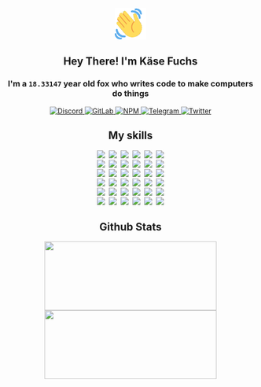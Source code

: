 <div><p align=center><img src=./resources/images/wave.gif width=64px height=64px></p><h2 align=center>Hey There! I'm Käse Fuchs</h2><h3 align=center>I'm a <code>18.33147</code> year old fox who writes code to make computers do things</h3><p align=center><a href=https://discord.com/users/507526681125322772><img alt=Discord src="https://img.shields.io/badge/Discord-5865F2?logo=discord&logoColor=white&style=flat-square#39cdd1b890c98f66b52b2e6acd4c2d30"> </a><a href=https://gitlab.com/kasefuchs><img alt=GitLab src="https://img.shields.io/badge/GitLab-330F63?logo=gitlab&logoColor=white&style=flat-square#39cdd1b890c98f66b52b2e6acd4c2d30"> </a><a href=https://npmjs.com/~kasefuchs><img alt=NPM src="https://img.shields.io/badge/NPM-CB3837?logo=npm&logoColor=white&style=flat-square#39cdd1b890c98f66b52b2e6acd4c2d30"> </a><a href=https://t.me/kasefuchs><img alt=Telegram src="https://img.shields.io/badge/Telegram-2CA5E0?logo=telegram&logoColor=white&style=flat-square#39cdd1b890c98f66b52b2e6acd4c2d30"> </a><a href=https://twitter.com/kasefuchs><img alt=Twitter src="https://img.shields.io/badge/Twitter-1DA1F2?logo=twitter&logoColor=white&style=flat-square#39cdd1b890c98f66b52b2e6acd4c2d30"></a></p><h2 align=center>My skills</h2><p align=center><a href=https://aws.amazon.com/ ><picture><source srcset="https://skillicons.dev/icons?i=aws&theme=dark#39cdd1b890c98f66b52b2e6acd4c2d30" media="(prefers-color-scheme: dark)"><source srcset="https://skillicons.dev/icons?i=aws&theme=light#39cdd1b890c98f66b52b2e6acd4c2d30" media="(prefers-color-scheme: light), (prefers-color-scheme: no-preference)"><img src="https://skillicons.dev/icons?i=aws&theme=light#39cdd1b890c98f66b52b2e6acd4c2d30"></picture></a>&nbsp;&nbsp;<a href=https://en.wikipedia.org/wiki/Bash_(Unix_shell)><picture><source srcset="https://skillicons.dev/icons?i=bash&theme=dark#39cdd1b890c98f66b52b2e6acd4c2d30" media="(prefers-color-scheme: dark)"><source srcset="https://skillicons.dev/icons?i=bash&theme=light#39cdd1b890c98f66b52b2e6acd4c2d30" media="(prefers-color-scheme: light), (prefers-color-scheme: no-preference)"><img src="https://skillicons.dev/icons?i=bash&theme=light#39cdd1b890c98f66b52b2e6acd4c2d30"></picture></a>&nbsp;&nbsp;<a href=https://discord.com/developers/docs><picture><source srcset="https://skillicons.dev/icons?i=bots&theme=dark#39cdd1b890c98f66b52b2e6acd4c2d30" media="(prefers-color-scheme: dark)"><source srcset="https://skillicons.dev/icons?i=bots&theme=light#39cdd1b890c98f66b52b2e6acd4c2d30" media="(prefers-color-scheme: light), (prefers-color-scheme: no-preference)"><img src="https://skillicons.dev/icons?i=bots&theme=light#39cdd1b890c98f66b52b2e6acd4c2d30"></picture></a>&nbsp;&nbsp;<a href=https://www.cloudflare.com/ ><picture><source srcset="https://skillicons.dev/icons?i=cloudflare&theme=dark#39cdd1b890c98f66b52b2e6acd4c2d30" media="(prefers-color-scheme: dark)"><source srcset="https://skillicons.dev/icons?i=cloudflare&theme=light#39cdd1b890c98f66b52b2e6acd4c2d30" media="(prefers-color-scheme: light), (prefers-color-scheme: no-preference)"><img src="https://skillicons.dev/icons?i=cloudflare&theme=light#39cdd1b890c98f66b52b2e6acd4c2d30"></picture></a>&nbsp;&nbsp;<a href=https://en.wikipedia.org/wiki/CSS><picture><source srcset="https://skillicons.dev/icons?i=css&theme=dark#39cdd1b890c98f66b52b2e6acd4c2d30" media="(prefers-color-scheme: dark)"><source srcset="https://skillicons.dev/icons?i=css&theme=light#39cdd1b890c98f66b52b2e6acd4c2d30" media="(prefers-color-scheme: light), (prefers-color-scheme: no-preference)"><img src="https://skillicons.dev/icons?i=css&theme=light#39cdd1b890c98f66b52b2e6acd4c2d30"></picture></a>&nbsp;&nbsp;<a href=https://www.docker.com/ ><picture><source srcset="https://skillicons.dev/icons?i=docker&theme=dark#39cdd1b890c98f66b52b2e6acd4c2d30" media="(prefers-color-scheme: dark)"><source srcset="https://skillicons.dev/icons?i=docker&theme=light#39cdd1b890c98f66b52b2e6acd4c2d30" media="(prefers-color-scheme: light), (prefers-color-scheme: no-preference)"><img src="https://skillicons.dev/icons?i=docker&theme=light#39cdd1b890c98f66b52b2e6acd4c2d30"></picture></a><br><a href=https://www.electronjs.org/ ><picture><source srcset="https://skillicons.dev/icons?i=electron&theme=dark#39cdd1b890c98f66b52b2e6acd4c2d30" media="(prefers-color-scheme: dark)"><source srcset="https://skillicons.dev/icons?i=electron&theme=light#39cdd1b890c98f66b52b2e6acd4c2d30" media="(prefers-color-scheme: light), (prefers-color-scheme: no-preference)"><img src="https://skillicons.dev/icons?i=electron&theme=light#39cdd1b890c98f66b52b2e6acd4c2d30"></picture></a>&nbsp;&nbsp;<a href=https://expressjs.com/ ><picture><source srcset="https://skillicons.dev/icons?i=express&theme=dark#39cdd1b890c98f66b52b2e6acd4c2d30" media="(prefers-color-scheme: dark)"><source srcset="https://skillicons.dev/icons?i=express&theme=light#39cdd1b890c98f66b52b2e6acd4c2d30" media="(prefers-color-scheme: light), (prefers-color-scheme: no-preference)"><img src="https://skillicons.dev/icons?i=express&theme=light#39cdd1b890c98f66b52b2e6acd4c2d30"></picture></a>&nbsp;&nbsp;<a href=https://www.figma.com/ ><picture><source srcset="https://skillicons.dev/icons?i=figma&theme=dark#39cdd1b890c98f66b52b2e6acd4c2d30" media="(prefers-color-scheme: dark)"><source srcset="https://skillicons.dev/icons?i=figma&theme=light#39cdd1b890c98f66b52b2e6acd4c2d30" media="(prefers-color-scheme: light), (prefers-color-scheme: no-preference)"><img src="https://skillicons.dev/icons?i=figma&theme=light#39cdd1b890c98f66b52b2e6acd4c2d30"></picture></a>&nbsp;&nbsp;<a href=https://firebase.google.com/ ><picture><source srcset="https://skillicons.dev/icons?i=firebase&theme=dark#39cdd1b890c98f66b52b2e6acd4c2d30" media="(prefers-color-scheme: dark)"><source srcset="https://skillicons.dev/icons?i=firebase&theme=light#39cdd1b890c98f66b52b2e6acd4c2d30" media="(prefers-color-scheme: light), (prefers-color-scheme: no-preference)"><img src="https://skillicons.dev/icons?i=firebase&theme=light#39cdd1b890c98f66b52b2e6acd4c2d30"></picture></a>&nbsp;&nbsp;<a href=https://flask.palletsprojects.com/ ><picture><source srcset="https://skillicons.dev/icons?i=flask&theme=dark#39cdd1b890c98f66b52b2e6acd4c2d30" media="(prefers-color-scheme: dark)"><source srcset="https://skillicons.dev/icons?i=flask&theme=light#39cdd1b890c98f66b52b2e6acd4c2d30" media="(prefers-color-scheme: light), (prefers-color-scheme: no-preference)"><img src="https://skillicons.dev/icons?i=flask&theme=light#39cdd1b890c98f66b52b2e6acd4c2d30"></picture></a>&nbsp;&nbsp;<a href=https://cloud.google.com/ ><picture><source srcset="https://skillicons.dev/icons?i=gcp&theme=dark#39cdd1b890c98f66b52b2e6acd4c2d30" media="(prefers-color-scheme: dark)"><source srcset="https://skillicons.dev/icons?i=gcp&theme=light#39cdd1b890c98f66b52b2e6acd4c2d30" media="(prefers-color-scheme: light), (prefers-color-scheme: no-preference)"><img src="https://skillicons.dev/icons?i=gcp&theme=light#39cdd1b890c98f66b52b2e6acd4c2d30"></picture></a><br><a href=https://git-scm.com/ ><picture><source srcset="https://skillicons.dev/icons?i=git&theme=dark#39cdd1b890c98f66b52b2e6acd4c2d30" media="(prefers-color-scheme: dark)"><source srcset="https://skillicons.dev/icons?i=git&theme=light#39cdd1b890c98f66b52b2e6acd4c2d30" media="(prefers-color-scheme: light), (prefers-color-scheme: no-preference)"><img src="https://skillicons.dev/icons?i=git&theme=light#39cdd1b890c98f66b52b2e6acd4c2d30"></picture></a>&nbsp;&nbsp;<a href=https://github.com/ ><picture><source srcset="https://skillicons.dev/icons?i=github&theme=dark#39cdd1b890c98f66b52b2e6acd4c2d30" media="(prefers-color-scheme: dark)"><source srcset="https://skillicons.dev/icons?i=github&theme=light#39cdd1b890c98f66b52b2e6acd4c2d30" media="(prefers-color-scheme: light), (prefers-color-scheme: no-preference)"><img src="https://skillicons.dev/icons?i=github&theme=light#39cdd1b890c98f66b52b2e6acd4c2d30"></picture></a>&nbsp;&nbsp;<a href=https://gitlab.com/ ><picture><source srcset="https://skillicons.dev/icons?i=gitlab&theme=dark#39cdd1b890c98f66b52b2e6acd4c2d30" media="(prefers-color-scheme: dark)"><source srcset="https://skillicons.dev/icons?i=gitlab&theme=light#39cdd1b890c98f66b52b2e6acd4c2d30" media="(prefers-color-scheme: light), (prefers-color-scheme: no-preference)"><img src="https://skillicons.dev/icons?i=gitlab&theme=light#39cdd1b890c98f66b52b2e6acd4c2d30"></picture></a>&nbsp;&nbsp;<a href=https://www.heroku.com/ ><picture><source srcset="https://skillicons.dev/icons?i=heroku&theme=dark#39cdd1b890c98f66b52b2e6acd4c2d30" media="(prefers-color-scheme: dark)"><source srcset="https://skillicons.dev/icons?i=heroku&theme=light#39cdd1b890c98f66b52b2e6acd4c2d30" media="(prefers-color-scheme: light), (prefers-color-scheme: no-preference)"><img src="https://skillicons.dev/icons?i=heroku&theme=light#39cdd1b890c98f66b52b2e6acd4c2d30"></picture></a>&nbsp;&nbsp;<a href=https://en.wikipedia.org/wiki/HTML><picture><source srcset="https://skillicons.dev/icons?i=html&theme=dark#39cdd1b890c98f66b52b2e6acd4c2d30" media="(prefers-color-scheme: dark)"><source srcset="https://skillicons.dev/icons?i=html&theme=light#39cdd1b890c98f66b52b2e6acd4c2d30" media="(prefers-color-scheme: light), (prefers-color-scheme: no-preference)"><img src="https://skillicons.dev/icons?i=html&theme=light#39cdd1b890c98f66b52b2e6acd4c2d30"></picture></a>&nbsp;&nbsp;<a href=https://en.wikipedia.org/wiki/JavaScript><picture><source srcset="https://skillicons.dev/icons?i=js&theme=dark#39cdd1b890c98f66b52b2e6acd4c2d30" media="(prefers-color-scheme: dark)"><source srcset="https://skillicons.dev/icons?i=js&theme=light#39cdd1b890c98f66b52b2e6acd4c2d30" media="(prefers-color-scheme: light), (prefers-color-scheme: no-preference)"><img src="https://skillicons.dev/icons?i=js&theme=light#39cdd1b890c98f66b52b2e6acd4c2d30"></picture></a><br><a href=https://en.wikipedia.org/wiki/Linux><picture><source srcset="https://skillicons.dev/icons?i=linux&theme=dark#39cdd1b890c98f66b52b2e6acd4c2d30" media="(prefers-color-scheme: dark)"><source srcset="https://skillicons.dev/icons?i=linux&theme=light#39cdd1b890c98f66b52b2e6acd4c2d30" media="(prefers-color-scheme: light), (prefers-color-scheme: no-preference)"><img src="https://skillicons.dev/icons?i=linux&theme=light#39cdd1b890c98f66b52b2e6acd4c2d30"></picture></a>&nbsp;&nbsp;<a href=https://mui.com/ ><picture><source srcset="https://skillicons.dev/icons?i=materialui&theme=dark#39cdd1b890c98f66b52b2e6acd4c2d30" media="(prefers-color-scheme: dark)"><source srcset="https://skillicons.dev/icons?i=materialui&theme=light#39cdd1b890c98f66b52b2e6acd4c2d30" media="(prefers-color-scheme: light), (prefers-color-scheme: no-preference)"><img src="https://skillicons.dev/icons?i=materialui&theme=light#39cdd1b890c98f66b52b2e6acd4c2d30"></picture></a>&nbsp;&nbsp;<a href=https://en.wikipedia.org/wiki/Markdown><picture><source srcset="https://skillicons.dev/icons?i=md&theme=dark#39cdd1b890c98f66b52b2e6acd4c2d30" media="(prefers-color-scheme: dark)"><source srcset="https://skillicons.dev/icons?i=md&theme=light#39cdd1b890c98f66b52b2e6acd4c2d30" media="(prefers-color-scheme: light), (prefers-color-scheme: no-preference)"><img src="https://skillicons.dev/icons?i=md&theme=light#39cdd1b890c98f66b52b2e6acd4c2d30"></picture></a>&nbsp;&nbsp;<a href=https://www.mongodb.com/ ><picture><source srcset="https://skillicons.dev/icons?i=mongodb&theme=dark#39cdd1b890c98f66b52b2e6acd4c2d30" media="(prefers-color-scheme: dark)"><source srcset="https://skillicons.dev/icons?i=mongodb&theme=light#39cdd1b890c98f66b52b2e6acd4c2d30" media="(prefers-color-scheme: light), (prefers-color-scheme: no-preference)"><img src="https://skillicons.dev/icons?i=mongodb&theme=light#39cdd1b890c98f66b52b2e6acd4c2d30"></picture></a>&nbsp;&nbsp;<a href=https://www.mysql.com/ ><picture><source srcset="https://skillicons.dev/icons?i=mysql&theme=dark#39cdd1b890c98f66b52b2e6acd4c2d30" media="(prefers-color-scheme: dark)"><source srcset="https://skillicons.dev/icons?i=mysql&theme=light#39cdd1b890c98f66b52b2e6acd4c2d30" media="(prefers-color-scheme: light), (prefers-color-scheme: no-preference)"><img src="https://skillicons.dev/icons?i=mysql&theme=light#39cdd1b890c98f66b52b2e6acd4c2d30"></picture></a>&nbsp;&nbsp;<a href=https://nextjs.org/ ><picture><source srcset="https://skillicons.dev/icons?i=nextjs&theme=dark#39cdd1b890c98f66b52b2e6acd4c2d30" media="(prefers-color-scheme: dark)"><source srcset="https://skillicons.dev/icons?i=nextjs&theme=light#39cdd1b890c98f66b52b2e6acd4c2d30" media="(prefers-color-scheme: light), (prefers-color-scheme: no-preference)"><img src="https://skillicons.dev/icons?i=nextjs&theme=light#39cdd1b890c98f66b52b2e6acd4c2d30"></picture></a><br><a href=https://nodejs.org/en/ ><picture><source srcset="https://skillicons.dev/icons?i=nodejs&theme=dark#39cdd1b890c98f66b52b2e6acd4c2d30" media="(prefers-color-scheme: dark)"><source srcset="https://skillicons.dev/icons?i=nodejs&theme=light#39cdd1b890c98f66b52b2e6acd4c2d30" media="(prefers-color-scheme: light), (prefers-color-scheme: no-preference)"><img src="https://skillicons.dev/icons?i=nodejs&theme=light#39cdd1b890c98f66b52b2e6acd4c2d30"></picture></a>&nbsp;&nbsp;<a href=https://www.postgresql.org/ ><picture><source srcset="https://skillicons.dev/icons?i=postgres&theme=dark#39cdd1b890c98f66b52b2e6acd4c2d30" media="(prefers-color-scheme: dark)"><source srcset="https://skillicons.dev/icons?i=postgres&theme=light#39cdd1b890c98f66b52b2e6acd4c2d30" media="(prefers-color-scheme: light), (prefers-color-scheme: no-preference)"><img src="https://skillicons.dev/icons?i=postgres&theme=light#39cdd1b890c98f66b52b2e6acd4c2d30"></picture></a>&nbsp;&nbsp;<a href=https://learn.microsoft.com/en-us/powershell/ ><picture><source srcset="https://skillicons.dev/icons?i=powershell&theme=dark#39cdd1b890c98f66b52b2e6acd4c2d30" media="(prefers-color-scheme: dark)"><source srcset="https://skillicons.dev/icons?i=powershell&theme=light#39cdd1b890c98f66b52b2e6acd4c2d30" media="(prefers-color-scheme: light), (prefers-color-scheme: no-preference)"><img src="https://skillicons.dev/icons?i=powershell&theme=light#39cdd1b890c98f66b52b2e6acd4c2d30"></picture></a>&nbsp;&nbsp;<a href=https://www.python.org/ ><picture><source srcset="https://skillicons.dev/icons?i=py&theme=dark#39cdd1b890c98f66b52b2e6acd4c2d30" media="(prefers-color-scheme: dark)"><source srcset="https://skillicons.dev/icons?i=py&theme=light#39cdd1b890c98f66b52b2e6acd4c2d30" media="(prefers-color-scheme: light), (prefers-color-scheme: no-preference)"><img src="https://skillicons.dev/icons?i=py&theme=light#39cdd1b890c98f66b52b2e6acd4c2d30"></picture></a>&nbsp;&nbsp;<a href=https://www.raspberrypi.org/ ><picture><source srcset="https://skillicons.dev/icons?i=raspberrypi&theme=dark#39cdd1b890c98f66b52b2e6acd4c2d30" media="(prefers-color-scheme: dark)"><source srcset="https://skillicons.dev/icons?i=raspberrypi&theme=light#39cdd1b890c98f66b52b2e6acd4c2d30" media="(prefers-color-scheme: light), (prefers-color-scheme: no-preference)"><img src="https://skillicons.dev/icons?i=raspberrypi&theme=light#39cdd1b890c98f66b52b2e6acd4c2d30"></picture></a>&nbsp;&nbsp;<a href=https://reactjs.org/ ><picture><source srcset="https://skillicons.dev/icons?i=react&theme=dark#39cdd1b890c98f66b52b2e6acd4c2d30" media="(prefers-color-scheme: dark)"><source srcset="https://skillicons.dev/icons?i=react&theme=light#39cdd1b890c98f66b52b2e6acd4c2d30" media="(prefers-color-scheme: light), (prefers-color-scheme: no-preference)"><img src="https://skillicons.dev/icons?i=react&theme=light#39cdd1b890c98f66b52b2e6acd4c2d30"></picture></a><br><a href=https://redux.js.org/ ><picture><source srcset="https://skillicons.dev/icons?i=redux&theme=dark#39cdd1b890c98f66b52b2e6acd4c2d30" media="(prefers-color-scheme: dark)"><source srcset="https://skillicons.dev/icons?i=redux&theme=light#39cdd1b890c98f66b52b2e6acd4c2d30" media="(prefers-color-scheme: light), (prefers-color-scheme: no-preference)"><img src="https://skillicons.dev/icons?i=redux&theme=light#39cdd1b890c98f66b52b2e6acd4c2d30"></picture></a>&nbsp;&nbsp;<a href=https://en.wikipedia.org/wiki/Regular_expression><picture><source srcset="https://skillicons.dev/icons?i=regex&theme=dark#39cdd1b890c98f66b52b2e6acd4c2d30" media="(prefers-color-scheme: dark)"><source srcset="https://skillicons.dev/icons?i=regex&theme=light#39cdd1b890c98f66b52b2e6acd4c2d30" media="(prefers-color-scheme: light), (prefers-color-scheme: no-preference)"><img src="https://skillicons.dev/icons?i=regex&theme=light#39cdd1b890c98f66b52b2e6acd4c2d30"></picture></a>&nbsp;&nbsp;<a href=https://en.wikipedia.org/wiki/Sass_(stylesheet_language)><picture><source srcset="https://skillicons.dev/icons?i=sass&theme=dark#39cdd1b890c98f66b52b2e6acd4c2d30" media="(prefers-color-scheme: dark)"><source srcset="https://skillicons.dev/icons?i=sass&theme=light#39cdd1b890c98f66b52b2e6acd4c2d30" media="(prefers-color-scheme: light), (prefers-color-scheme: no-preference)"><img src="https://skillicons.dev/icons?i=sass&theme=light#39cdd1b890c98f66b52b2e6acd4c2d30"></picture></a>&nbsp;&nbsp;<a href=https://www.typescriptlang.org/ ><picture><source srcset="https://skillicons.dev/icons?i=ts&theme=dark#39cdd1b890c98f66b52b2e6acd4c2d30" media="(prefers-color-scheme: dark)"><source srcset="https://skillicons.dev/icons?i=ts&theme=light#39cdd1b890c98f66b52b2e6acd4c2d30" media="(prefers-color-scheme: light), (prefers-color-scheme: no-preference)"><img src="https://skillicons.dev/icons?i=ts&theme=light#39cdd1b890c98f66b52b2e6acd4c2d30"></picture></a>&nbsp;&nbsp;<a href=https://unity.com/ ><picture><source srcset="https://skillicons.dev/icons?i=unity&theme=dark#39cdd1b890c98f66b52b2e6acd4c2d30" media="(prefers-color-scheme: dark)"><source srcset="https://skillicons.dev/icons?i=unity&theme=light#39cdd1b890c98f66b52b2e6acd4c2d30" media="(prefers-color-scheme: light), (prefers-color-scheme: no-preference)"><img src="https://skillicons.dev/icons?i=unity&theme=light#39cdd1b890c98f66b52b2e6acd4c2d30"></picture></a>&nbsp;&nbsp;<a href=https://workers.cloudflare.com/ ><picture><source srcset="https://skillicons.dev/icons?i=workers&theme=dark#39cdd1b890c98f66b52b2e6acd4c2d30" media="(prefers-color-scheme: dark)"><source srcset="https://skillicons.dev/icons?i=workers&theme=light#39cdd1b890c98f66b52b2e6acd4c2d30" media="(prefers-color-scheme: light), (prefers-color-scheme: no-preference)"><img src="https://skillicons.dev/icons?i=workers&theme=light#39cdd1b890c98f66b52b2e6acd4c2d30"></picture></a><br></p><h2 align=center>Github Stats</h2><p align=center><picture><source srcset="https://github-readme-stats-kasefuchs.vercel.app/api/?count_private=true&hide_border=true&hide_rank=true&line_height=20&hide_title=true&username=Kasefuchs&theme=dark#39cdd1b890c98f66b52b2e6acd4c2d30" media="(prefers-color-scheme: dark)"><source srcset="https://github-readme-stats-kasefuchs.vercel.app/api/?count_private=true&hide_border=true&hide_rank=true&line_height=20&hide_title=true&username=Kasefuchs&theme=light#39cdd1b890c98f66b52b2e6acd4c2d30" media="(prefers-color-scheme: light), (prefers-color-scheme: no-preference)"><img align=middle width=350 height=140 src="https://github-readme-stats-kasefuchs.vercel.app/api/?count_private=true&hide_border=true&hide_rank=true&line_height=20&hide_title=true&username=Kasefuchs&theme=light#39cdd1b890c98f66b52b2e6acd4c2d30"></picture><picture><source srcset="https://github-readme-stats-kasefuchs.vercel.app/api/top-langs/?count_private=true&hide_border=true&layout=compact&username=Kasefuchs&theme=dark#39cdd1b890c98f66b52b2e6acd4c2d30" media="(prefers-color-scheme: dark)"><source srcset="https://github-readme-stats-kasefuchs.vercel.app/api/top-langs/?count_private=true&hide_border=true&layout=compact&username=Kasefuchs&theme=light#39cdd1b890c98f66b52b2e6acd4c2d30" media="(prefers-color-scheme: light), (prefers-color-scheme: no-preference)"><img align=middle width=350 height=140 src="https://github-readme-stats-kasefuchs.vercel.app/api/top-langs/?count_private=true&hide_border=true&layout=compact&username=Kasefuchs&theme=light#39cdd1b890c98f66b52b2e6acd4c2d30"></picture></p><img src="https://hit.yhype.me/github/profile?user_id=64592097#39cdd1b890c98f66b52b2e6acd4c2d30" alt=""></div>